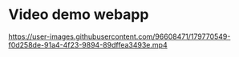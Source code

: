 # Video demo webapp


https://user-images.githubusercontent.com/96608471/179770549-f0d258de-91a4-4f23-9894-89dffea3493e.mp4

